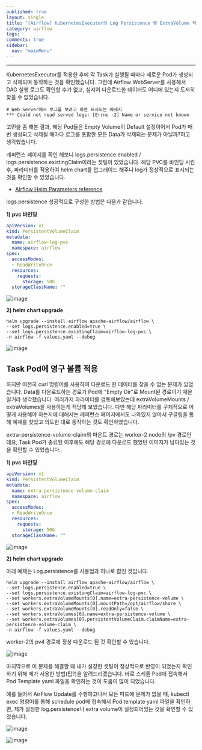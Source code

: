 ```yaml
---
published: true
layout: single
title: "[Airflow] KubernetesExecutor의 Log Persistence 및 ExtraVolume 적용"
category: airflow
tags:
comments: true
sidebar:
  nav: "mainMenu"
---
```

* * *

KubernetesExecutor를 적용한 후에 각 Task가 실행될 때마다 새로운 Pod가 생성되고 삭제되며 동작하는 것을 확인했습니다.
그런데 Airflow WebServer를 사용해서 DAG 실행 로그도 확인할 수가 없고, 심지어 다운로드한 데이터도 어디에 있는지 도저히 찾을 수 없었습니다.

```
# Web Server애서 로그를 보려고 하면 표시되는 메세지
*** Could not read served logs: [Errno -2] Name or service not known
```
  
고민을 좀 해본 결과, 해당 Pod들은 Empty Volume이 Default 설정이어서 Pod가 매번 생성되고 삭제될 때마다 로그를 포함한 모든 Data가 삭제되는 문제가 아닐까?하고 생각했습니다.

레퍼런스 페이지를 확인 해보니 logs.persistence.enabled / logs.persistence.existingClaim이라는 셋팅이 있었습니다. 해당 PVC를 바인딩 시킨 후, 
파라미터를 적용하여 helm chart를 업그레이드 해주니 log가 정상적으로 표시되는 것을 확인할 수 있었습니다.
- [Airflow Helm Parameters reference](https://airflow.apache.org/docs/helm-chart/stable/parameters-ref.html)

logs.persistence 성공적으로 구성한 방법은 다음과 같습니다.

**1) pvc 바인딩**

```yaml
apiVersion: v1
kind: PersistentVolumeClaim
metadata:
  name: airflow-log-pvc
  namespace: airflow
spec:
  accessModes:
  - ReadWriteOnce
  resources:
    requests:
      storage: 50G
  storageClassName: ""
```

![image](https://github.com/ysbaekFox/ysbaekFox.github.io/assets/54944434/952d431b-bff3-49f1-bda5-8fb23decac4c)

**2) helm chart upgrade**

```shell
helm upgrade --install airflow apache-airflow/airflow \ 
--set logs.persistence.enabled=true \ 
--set logs.persistence.existingClaim=airflow-log-pvc \
-n airflow -f values.yaml --debug
```

![image](https://github.com/ysbaekFox/ysbaekFox.github.io/assets/54944434/07879c4f-f564-4f1e-ab19-5869ab5e5ca7)

## Task Pod에 영구 볼륨 적용

하지만 여전히 curl 명령어를 사용하여 다운로드 한 데이터를 찾을 수 없는 문제가 있었습니다. 
Data를 다운로드하는 경로가 Pod에 "Empty Dir"로 Mount된 경로이기 때문일거라 생각했습니다. 
여러가지 파라미터를 검토해보았는데 extraVolumeMounts / extraVolumes을 사용하는게 적당해 보였습니다. 다만 해당 파라미터를 
구체적으로 어떻게 사용해야 하는지에 대해서는 레퍼런스 페이지에서도 나와있지 않아서 구글링을 통해 예제를 찾았고 의도한 대로 동작하는 것도 확인하였습니다.

extra-persistence-volume-claim의 마운트 경로는 worker-2 node의 /pv 경로인데요, Task Pod가 종료된 이후에도 해당 경로에 다운로드 했었던 이미지가 남아있는 것을 확인할 수 있었습니다.

**1) pvc 바인딩**

```yaml
apiVersion: v1
kind: PersistentVolumeClaim
metadata:
  name: extra-persistence-volume-claim
  namespace: airflow
spec:
  accessModes:
  - ReadWriteOnce
  resources:
    requests:
      storage: 50G
  storageClassName: ""
```

![image](https://github.com/ysbaekFox/ysbaekFox.github.io/assets/54944434/a04c53df-a9d0-478b-9a83-913299949211)

**2) helm chart upgrade**

아래 예제는 Log.persistence를 사용법과 하나로 합친 것입니다. 

```shell
helm upgrade --install airflow apache-airflow/airflow \
--set logs.persistence.enabled=true \
--set logs.persistence.existingClaim=airflow-log-pvc \
--set workers.extraVolumeMounts[0].name=extra-persistence-volume \
--set workers.extraVolumeMounts[0].mountPath=/opt/airflow/share \
--set workers.extraVolumeMounts[0].readOnly=false \
--set workers.extraVolumes[0].name=extra-persistence-volume \
--set workers.extraVolumes[0].persistentVolumeClaim.claimName=extra-persistence-volume-claim \
-n airflow -f values.yaml --debug
```

worker-2의 pv4 경로에 정상 다운로드 된 것 확인할 수 있습니다.

![image](https://github.com/ysbaekFox/ysbaekFox.github.io/assets/54944434/a5ef1afd-f8b5-4500-87b4-3588ee341a60)

마지막으로 이 문제를 해결할 때 내가 설장한 셋팅이 정상적으로 반영이 되었는지 확인하기 위해 제가 사용한 방법(팁?)을 알려드리겠습니다. 
바로 스케쥴 Pod에 접속해서 Pod Template yaml 파일을 확인하는 것이 도움이 많이 되었습니다.
  
예를 들어서 AirFlow Update를 수행하고나서 모든 파드에 문제가 없을 때, 
kubectl exec 명령어를 통해 schedule pod에 접속해서 Pod template yaml 파일을 확인하면, 제가 설정한 log.persistence나 extra volume이 설정되어있는 것을 확인할 수 있었습니다.

![image](https://github.com/ysbaekFox/ysbaekFox.github.io/assets/54944434/c4c8f1a1-4531-4697-80c1-cd8e92400a10)

![image](https://github.com/ysbaekFox/ysbaekFox.github.io/assets/54944434/d60aea6b-d158-4f87-ac15-c6c3e8431c79)